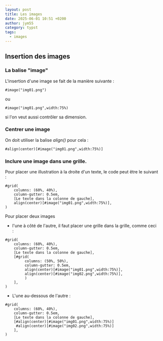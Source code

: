 ```yaml
---
layout: post
title: Les images
date: 2025-06-01 10:51 +0200
author: jym55
category: typst
tags:
  - images
---
```

## Insertion des images
### La balise "image"
L'insertion d'une image se fait de la manière suivante :
```
#image("img01.png")
```
ou
```
#image("img01.png",width:75%)
```
si l'on veut aussi contrôler sa dimension.

### Centrer une image
On doit utiliser la balise _align()_ pour cela :
```
#align(center)[#image("img01.png",width:75%)]
```

### Inclure une image dans une grille.
Pour placer une illustration à la droite d'un texte, le code peut être le suivant :
```
#grid(
	columns: (60%, 40%),
	column-gutter: 0.5em,
	[Le texte dans la colonne de gauche],
	align(center)[#image("img01.png",width:75%)],
)
```

Pour placer deux images
- l'une à côté de l'autre, il faut placer une grille dans la grille, comme ceci :
```
#grid(
	columns: (60%, 40%),
	column-gutter: 0.5em,
	[Le texte dans la colonne de gauche],
	[#grid(
	     columns: (50%, 50%),
	     column-gutter: 0.5em,
	     align(center)[#image("img01.png",width:75%)],
	     align(center)[#image("img02.png",width:75%)],
		 )
	],
)
```

- L'une au-dessous de l'autre :
```
#grid(
	columns: (60%, 40%),
	column-gutter: 0.5em,
	[Le texte dans la colonne de gauche],
	[#align(center)[#image("img01.png",width:75%)]
	 #align(center)[#image("img02.png",width:75%)]
	],
)
```

